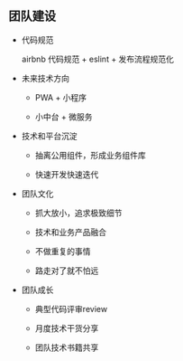 ## 团队建设

* 代码规范

  airbnb 代码规范 + eslint + 发布流程规范化

* 未来技术方向

  - PWA + 小程序

  - 小中台 + 微服务

* 技术和平台沉淀

  - 抽离公用组件，形成业务组件库

  - 快速开发快速迭代

* 团队文化

  - 抓大放小，追求极致细节

  - 技术和业务产品融合

  - 不做重复的事情

  - 路走对了就不怕远

* 团队成长

  - 典型代码评审review

  - 月度技术干货分享

  - 团队技术书籍共享